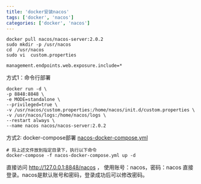 ```yaml
---
title: 'docker安装nacos'
tags: ['docker', 'nacos']
categories: ['docker', 'nacos']
---
```


```shell
docker pull nacos/nacos-server:2.0.2
sudo mkdir -p /usr/nacos
cd  /usr/nacos
sudo vi  custom.properties
```

```properties
management.endpoints.web.exposure.include=*
```

方式1：命令行部署

```shell
docker run -d \
-p 8848:8848 \
-e MODE=standalone \
--privileged=true \
-v /usr/nacos/custom.properties:/home/nacos/init.d/custom.properties \
-v /usr/nacos/logs:/home/nacos/logs \
--restart always \
--name nacos nacos/nacos-server:2.0.2
```

方式2: docker-compose部署
[nacos-docker-compose.yml](nacos-docker-compose.yml)

```shell
# 将上述文件放到指定目录下，执行以下命令
docker-compose -f nacos-docker-compose.yml up -d
```

直接访问 http://127.0.0.1:8848/nacos ， 使用账号：nacos，密码：nacos 直接登录。nacos是默认账号和密码，登录成功后可以修改密码。
